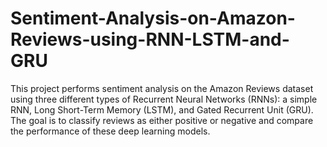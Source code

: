 # Sentiment-Analysis-on-Amazon-Reviews-using-RNN-LSTM-and-GRU
This project performs sentiment analysis on the Amazon Reviews dataset using three different types of Recurrent Neural Networks (RNNs): a simple RNN, Long Short-Term Memory (LSTM), and Gated Recurrent Unit (GRU). The goal is to classify reviews as either positive or negative and compare the performance of these deep learning models.
